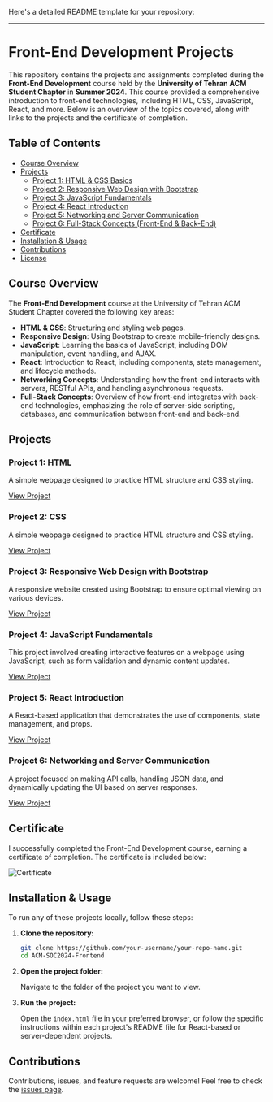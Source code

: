 Here's a detailed README template for your repository:

---

# Front-End Development Projects

This repository contains the projects and assignments completed during the **Front-End Development** course held by the **University of Tehran ACM Student Chapter** in **Summer 2024**. This course provided a comprehensive introduction to front-end technologies, including HTML, CSS, JavaScript, React, and more. Below is an overview of the topics covered, along with links to the projects and the certificate of completion.

## Table of Contents

- [Course Overview](#course-overview)
- [Projects](#projects)
  - [Project 1: HTML & CSS Basics](#project-1-html--css-basics)
  - [Project 2: Responsive Web Design with Bootstrap](#project-2-responsive-web-design-with-bootstrap)
  - [Project 3: JavaScript Fundamentals](#project-3-javascript-fundamentals)
  - [Project 4: React Introduction](#project-4-react-introduction)
  - [Project 5: Networking and Server Communication](#project-5-networking-and-server-communication)
  - [Project 6: Full-Stack Concepts (Front-End & Back-End)](#project-6-full-stack-concepts-front-end--back-end)
- [Certificate](#certificate)
- [Installation & Usage](#installation--usage)
- [Contributions](#contributions)
- [License](#license)

## Course Overview

The **Front-End Development** course at the University of Tehran ACM Student Chapter covered the following key areas:

- **HTML & CSS**: Structuring and styling web pages.
- **Responsive Design**: Using Bootstrap to create mobile-friendly designs.
- **JavaScript**: Learning the basics of JavaScript, including DOM manipulation, event handling, and AJAX.
- **React**: Introduction to React, including components, state management, and lifecycle methods.
- **Networking Concepts**: Understanding how the front-end interacts with servers, RESTful APIs, and handling asynchronous requests.
- **Full-Stack Concepts**: Overview of how front-end integrates with back-end technologies, emphasizing the role of server-side scripting, databases, and communication between front-end and back-end.

## Projects

### Project 1: HTML
A simple webpage designed to practice HTML structure and CSS styling.

[View Project](link-to-project-1)

### Project 2: CSS
A simple webpage designed to practice HTML structure and CSS styling.

[View Project](link-to-project-1)

### Project 3: Responsive Web Design with Bootstrap
A responsive website created using Bootstrap to ensure optimal viewing on various devices.

[View Project](link-to-project-2)

### Project 4: JavaScript Fundamentals
This project involved creating interactive features on a webpage using JavaScript, such as form validation and dynamic content updates.

[View Project](link-to-project-3)

### Project 5: React Introduction
A React-based application that demonstrates the use of components, state management, and props.

[View Project](link-to-project-4)

### Project 6: Networking and Server Communication
A project focused on making API calls, handling JSON data, and dynamically updating the UI based on server responses.

[View Project](link-to-project-5)

## Certificate

I successfully completed the Front-End Development course, earning a certificate of completion. The certificate is included below:

![Certificate](link-to-certificate-image)

## Installation & Usage

To run any of these projects locally, follow these steps:

1. **Clone the repository:**

   ```bash
   git clone https://github.com/your-username/your-repo-name.git
   cd ACM-SOC2024-Frontend
   ```

2. **Open the project folder:**

   Navigate to the folder of the project you want to view.

3. **Run the project:**

   Open the `index.html` file in your preferred browser, or follow the specific instructions within each project's README file for React-based or server-dependent projects.

## Contributions

Contributions, issues, and feature requests are welcome! Feel free to check the [issues page](link-to-issues-page).
